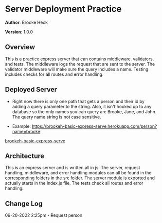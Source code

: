 # Server Deployment Practice

**Author**: Brooke Heck

**Version**: 1.0.0

## Overview
This is a practice express server that can contains middleware, validators, and tests. The middleware logs the request that are sent to the server. The validator middleware  will make sure the query includes a name. Testing includes checks for all routes and error handling.

## Deployed Server
- Right now there is only one path that gets a person and their id by adding a query parameter to the string. Also, it isn't hooked up to any database so the only names you can query are Brooke, Jane, and John. The query name string is not case sensitive.

- Example: https://brookeh-basic-express-serve.herokuapp.com/person?name=brooke

[brookeh-basic-express-serve](https://brookeh-basic-express-serve.herokuapp.com/)

## Architecture
This is an express server and is written all in js. The server, request handling, middleware, and error handling modules can all be found in the corresponding folders in the src folder. The server module is exported and actually starts in the index.js file. The tests check all routes and error handling.

## Change Log
09-20-2022 2:25pm - Request person